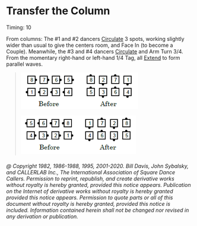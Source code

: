 
# Transfer the Column

Timing: 10

From columns: The #1 and #2 dancers [Circulate](../b1/circulate.md) 3 spots,
working slightly wider than usual to give the centers room,
and Face In (to become a Couple).
Meanwhile, the #3 and #4 dancers [Circulate](../b1/circulate.md) and Arm Turn 3/4.
From the momentary right-hand or left-hand 1/4 Tag,
all [Extend](../b2/extend.md) to form parallel waves.


> 
> ![alt](transfer_the_column_1a.png)![alt](transfer_the_column_1b.png)
> 
> ![alt](transfer_the_column_2a.png)![alt](transfer_the_column_2b.png)
>
 
###### @ Copyright 1982, 1986-1988, 1995, 2001-2020. Bill Davis, John Sybalsky, and CALLERLAB Inc., The International Association of Square Dance Callers. Permission to reprint, republish, and create derivative works without royalty is hereby granted, provided this notice appears. Publication on the Internet of derivative works without royalty is hereby granted provided this notice appears. Permission to quote parts or all of this document without royalty is hereby granted, provided this notice is included. Information contained herein shall not be changed nor revised in any derivation or publication.
